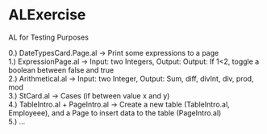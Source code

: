 # ALExercise
AL for Testing Purposes

0.) DateTypesCard.Page.al -> Print some expressions to a page \
1.) ExpressionPage.al -> Input: two Integers, Output: Output: If 1<2, toggle a boolean between false and true \
2.) Arithmetical.al -> Input: two Integer, Output: Sum, diff, divInt, div, prod, mod \
3.) StCard.al -> Cases (if between value x and y) \
4.) TableIntro.al + PageIntro.al -> Create a new table (TableIntro.al, Employeee), and a Page to insert data to the table (PageIntro.al) \
5.) ...
